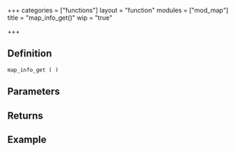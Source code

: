 +++
categories = ["functions"]
layout = "function"
modules = ["mod_map"]
title = "map_info_get()"
wip = "true"

+++

## Definition

    map_info_get ( )

## Parameters

## Returns

## Example

```
```
